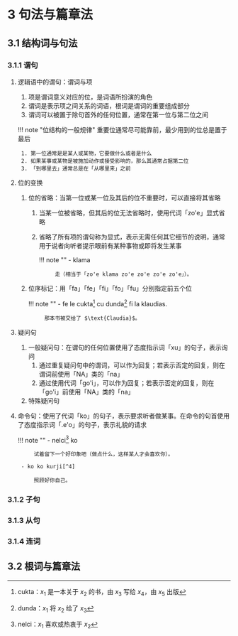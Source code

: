 # 3 句法与篇章法

## 3.1 结构词与句法
### 3.1.1 谓句
1. 逻辑语中的谓句：谓词与项
    1. 项是谓词意义对应的位，是词语所扮演的角色
    2. 谓词是表示项之间关系的词语，根词是谓词的重要组成部分
    3. 谓词可以被置于除句首外的任何位置，通常在第一位与第二位之间

    !!! note "位结构的一般规律"
        重要位通常尽可能靠前，最少用到的位总是置于最后

        1. 第一位通常是是某人或某物，它要做什么或者是什么
        2. 如果某事或某物是被施加动作或接受影响的，那么其通常占据第二位
        3. 「到哪里去」通常总是在「从哪里来」之前

2. 位的变换
    1. 位的省略：当第一位或某一位及其后的位不重要时，可以直接将其省略
        1. 当某一位被省略，但其后的位无法省略时，使用代词「zo'e」显式省略
        2. 省略了所有项的谓句称为显式，表示无需任何其它细节的说明，通常用于说者向听者提示眼前有某种事物或即将发生某事

            !!! note ""
                - klama

                    走（相当于「zo'e klama zo'e zo'e zo'e zo'e」）。

    2. 位序标记：用「fa」「fe」「fi」「fo」「fu」分别指定前五个位

        !!! note ""
            - fe le cukta[^1] cu dunda[^2] fi la klaudias.

                那本书被交给了 $\text{Claudia}$。

3. 疑问句
    1. 一般疑问句：在谓句的任何位置使用了态度指示词「xu」的句子，表示询问
        1. 通过重复疑问句中的谓词，可以作为回复；若表示否定的回复，则在谓词前使用「NA」类的「na」
        2. 通过使用代词「go'i」，可以作为回复；若表示否定的回复，则在「go'i」前使用「NA」类的「na」
    2. 特殊疑问句
4. 命令句：使用了代词「ko」的句子，表示要求听者做某事。在命令的句首使用了态度指示词「.e'o」的句子，表示礼貌的请求

    !!! note ""
        - nelci[^3] ko

            试着留下一个好印象吧（做点什么，这样某人才会喜欢你）。

        - ko ko kurji[^4]

            照顾好你自己。    

### 3.1.2 子句

### 3.1.3 从句

### 3.1.4 连词

## 3.2 根词与篇章法

[^1]: cukta：$x_1$ 是一本关于 $x_2$ 的书，由 $x_3$ 写给 $x_4$，由 $x_5$ 出版
[^2]: dunda：$x_1$ 将 $x_2$ 给了 $x_3$
[^3]: nelci：$x_1$ 喜欢或热衷于 $x_2$
[^4]: kurji：$x_1$ 照顾 $x_2$
